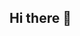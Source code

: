 ## Hi there 👋

<!--
**kamilkhaidir/kamilkhaidir** is a ✨ _special_ ✨ repository because its `README.md` (this file) appears on your GitHub profile.

## 📂 My Projects
- [XOR MLP (Pure Python)](https://github.com/username/xor-mlp-python) — Implemented an MLP from scratch using only the `math` module to learn XOR.
